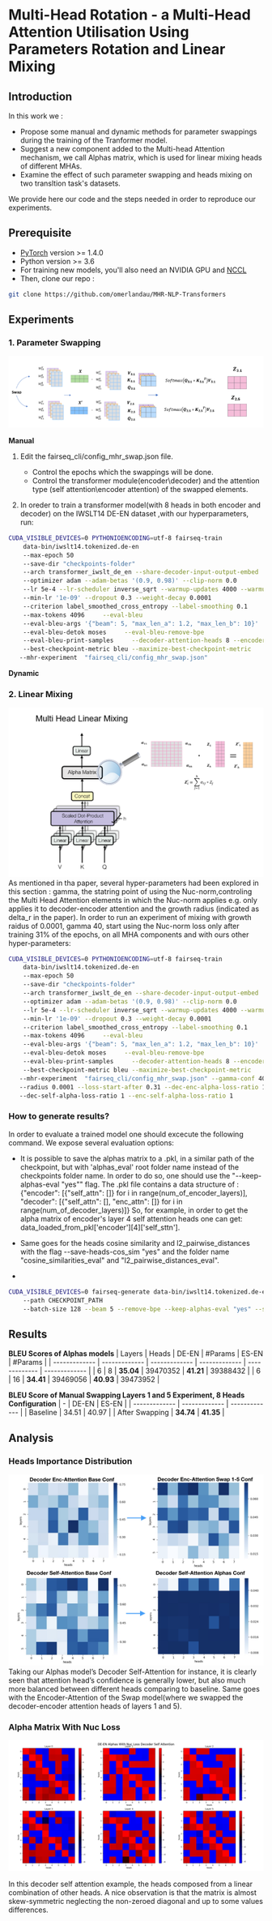 # Multi-Head Rotation - a Multi-Head Attention Utilisation Using Parameters Rotation and Linear Mixing

## Introduction
In this work we :

* Propose some manual and dynamic methods for parameter swappings during the training of the Tranformer model.
* Suggest a new component added to the Multi-head Attention mechanism, we call Alphas matrix, which is used for linear mixing heads of different MHAs.
* Examine the effect of such parameter swapping and heads mixing on two transltion task's datasets.

We provide here our code and the steps needed in order to reproduce our experiments. 


## Prerequisite

- [PyTorch](http://pytorch.org/) version >= 1.4.0
- Python version >= 3.6
- For training new models, you'll also need an NVIDIA GPU and [NCCL](https://github.com/NVIDIA/nccl)
- Then, clone our repo :
```bash
git clone https://github.com/omerlandau/MHR-NLP-Transformers
```

## Experiments

### 1. Parameter Swapping
![Parameter Swapping](Multi-Head-Rotation.png)

**Manual**

1. Edit the fairseq_cli/config_mhr_swap.json file.
   * Control the epochs which the swappings will be done.
   * Control the transformer module(encoder\decoder) and the attention type (self attention\encoder attention) of the swapped elements.
   
2. In oreder to train a transformer model(with 8 heads in both encoder and decoder) on the IWSLT14 DE-EN dataset ,with our hyperparameters, run: 
```bash
CUDA_VISIBLE_DEVICES=0 PYTHONIOENCODING=utf-8 fairseq-train
    data-bin/iwslt14.tokenized.de-en
    --max-epoch 50
    --save-dir "checkpoints-folder"
    --arch transformer_iwslt_de_en --share-decoder-input-output-embed
    --optimizer adam --adam-betas '(0.9, 0.98)' --clip-norm 0.0 
    --lr 5e-4 --lr-scheduler inverse_sqrt --warmup-updates 4000 --warmup-init-lr '1e-07'
    --min-lr '1e-09' --dropout 0.3 --weight-decay 0.0001
    --criterion label_smoothed_cross_entropy --label-smoothing 0.1
    --max-tokens 4096     --eval-bleu
    --eval-bleu-args '{"beam": 5, "max_len_a": 1.2, "max_len_b": 10}'
    --eval-bleu-detok moses     --eval-bleu-remove-bpe
    --eval-bleu-print-samples     --decoder-attention-heads 8 --encoder-attention-heads 8
    --best-checkpoint-metric bleu --maximize-best-checkpoint-metric
   --mhr-experiment  "fairseq_cli/config_mhr_swap.json"
  ```

**Dynamic**


### 2. Linear Mixing
![Alpha Matrix](Architecture_image.png)
As mentioned in tha paper, several hyper-parameters had been explored in this section : gamma, the statring point of using the Nuc-norm,controling the Multi Head Attention elements in which the Nuc-norm applies e.g. only applies it to decoder-encoder attention and the growth radius (indicated as delta_r in the paper).
In order to run an experiment of mixing with growth raidus of 0.0001, gamma 40, start using the Nuc-norm loss only after training 31% of the epochs, on all MHA components and with ours other hyper-parameters: 
```bash 
CUDA_VISIBLE_DEVICES=0 PYTHONIOENCODING=utf-8 fairseq-train
    data-bin/iwslt14.tokenized.de-en
    --max-epoch 50
    --save-dir "checkpoints-folder"
    --arch transformer_iwslt_de_en --share-decoder-input-output-embed
    --optimizer adam --adam-betas '(0.9, 0.98)' --clip-norm 0.0 
    --lr 5e-4 --lr-scheduler inverse_sqrt --warmup-updates 4000 --warmup-init-lr '1e-07'
    --min-lr '1e-09' --dropout 0.3 --weight-decay 0.0001
    --criterion label_smoothed_cross_entropy --label-smoothing 0.1
    --max-tokens 4096     --eval-bleu
    --eval-bleu-args '{"beam": 5, "max_len_a": 1.2, "max_len_b": 10}'
    --eval-bleu-detok moses     --eval-bleu-remove-bpe
    --eval-bleu-print-samples     --decoder-attention-heads 8 --encoder-attention-heads 8
    --best-checkpoint-metric bleu --maximize-best-checkpoint-metric
   --mhr-experiment  "fairseq_cli/config_mhr_swap.json" --gamma-conf 40
   --radius 0.0001 --loss-start-after 0.31 --dec-enc-alpha-loss-ratio 1 
   --dec-self-alpha-loss-ratio 1 --enc-self-alpha-loss-ratio 1
   ```
   
### How to generate results?
In order to evaluate a trained model one should excecute the following command. We expose several evaluation options:

* It is possible to save the alphas matrix to a .pkl, in a similar path of the checkpoint, but with 'alphas_eval' root folder name instead of the checkpoints folder name. In order to do so, one should use the "--keep-alphas-eval "yes"" flag. The .pkl file contains a data structure of :
        {"encoder": [{"self_attn": []} for i in range(num_of_encoder_layers)],
        "decoder": [{"self_attn": [], "enc_attn": []} for i in range(num_of_decoder_layers)]}
So, for example, in order to get the alpha matrix of encoder's layer 4 self attention heads one can get: data_loaded_from_pkl['encoder'][4]['self_sttn'].

* Same goes for the heads cosine similarity and l2_pairwise_distances with the flag --save-heads-cos_sim "yes" and the folder name "cosine_similarities_eval" and "l2_pairwise_distances_eval".

* 

```bash 
CUDA_VISIBLE_DEVICES=0 fairseq-generate data-bin/iwslt14.tokenized.de-en
    --path CHECKPOINT_PATH
    --batch-size 128 --beam 5 --remove-bpe --keep-alphas-eval "yes" --save-heads-cos_sim "yes" --head-confidence-method "advanced"
 ```
 
 
 ## Results
 
**BLEU Scores of Alphas models**
| Layers  | Heads | DE-EN | #Params | ES-EN | #Params | 
| ------------- | ------------- | ------------- | ------------- | ------------- | ------------- |
| 6  | 8  | **35.04** | 39470352 | **41.21** | 39388432 | 
| 6  | 16  | **34.41** | 39469056 | **40.93** | 39473952 | 
 
 
 **BLEU Score of Manual Swapping Layers 1 and 5 Experiment, 8 Heads Configuration**
| -  | DE-EN | ES-EN | 
| ------------- | ------------- | ------------- |
| Baseline  | 34.51  | 40.97 | 
| After Swapping | **34.74** | **41.35** | 
 
 
## Analysis

### Heads Importance Distribution
![conf compare](conf_compare.png)
Taking our Alphas model’s Decoder Self-Attention for instance, it is clearly seen that attention head’s confidence is generally lower, but also much more balanced between different heads comparing to baseline. Same goes
with the Encoder-Attention of the Swap model(where we swapped the decoder-encoder attention heads of layers 1 and 5).

### Alpha Matrix With Nuc Loss
![DE_with_nuc_loss_dec_self](DE_with_nuc_loss_dec_self.png)

In this decoder self attention example, the heads composed from a linear combination of other heads. A nice observation is that the matrix is almost skew-symmetric neglecting the non-zeroed diagonal and up to some values differences.
